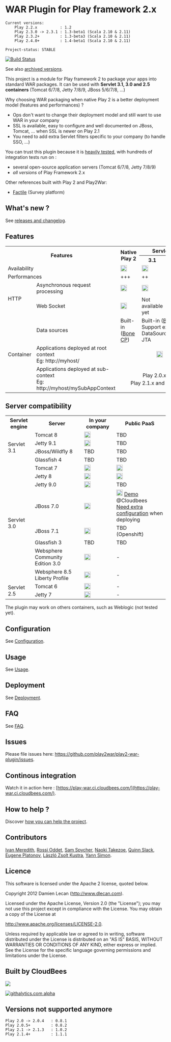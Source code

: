 # WAR Plugin for Play framework 2.x

    Current versions:
        Play 2.2.x          : 1.2
        Play 2.3.0 -> 2.3.1 : 1.3-beta1 (Scala 2.10 & 2.11)
        Play 2.3.2+         : 1.3-beta3 (Scala 2.10 & 2.11)
        Play 2.4.0+         : 1.4-beta1 (Scala 2.10 & 2.11)

    Project-status: STABLE

[![Build Status](https://play-war.ci.cloudbees.com/job/Play_2_War_Run_integration_tests_-_Play_22x/badge/icon)](https://play-war.ci.cloudbees.com/job/Play_2_War_Run_integration_tests_-_Play_22x/)

See also [archived versions](#versions-not-supported-anymore).

This project is a module for Play framework 2 to package your apps into standard WAR packages. It can be used with **Servlet 3.1, 3.0 and 2.5 containers** (Tomcat 6/7/8, Jetty 7/8/9, JBoss 5/6/7/8, ...)

Why choosing WAR packaging when native Play 2 is a better deployment model (features and performances) ?
- Ops don't want to change their deployment model and still want to use WAR in your company
- SSL is available, easy to configure and well documented on JBoss, Tomcat, ... when SSL is newer on Play 2.1
- You need to add extra Servlet filters specific to your company (to handle SSO, ...)

You can trust this plugin because it is [heavily tested](https://play-war.ci.cloudbees.com/job/Play_2_War_Run_integration_tests_-_Play_23x/lastCompletedBuild/testReport/), with hundreds of integration tests run on :
- several open-source application servers (Tomcat 6/7/8, Jetty 7/8/9)
- *all versions* of Play Framework 2.x

Other references built with Play 2 and Play2War:
 - [Factile](http://factile.net/) (Survey platform)

## What's new ?

See [releases and changelog](https://github.com/play2war/play2-war-plugin/releases/).

## Features
<table>
  <tr>
  <th rowspan="2" colspan="2">Features</th>
  <th rowspan="2">Native Play 2</th>
  <th colspan="3">Servlet engine</th>
  </tr>
  <tr>
  <th>3.1</th>
  <th>3.0</th>
  <th>2.4/2.5</th>
  </tr>
  <tr>
  <td colspan="2">Availability</td>
  <td><img src="http://openclipart.org/image/800px/svg_to_png/161503/OK-1.png" height="20"></td>
  <td><img src="http://openclipart.org/image/800px/svg_to_png/161503/OK-1.png" height="20"></td>
  <td><img src="http://openclipart.org/image/800px/svg_to_png/161503/OK-1.png" height="20"></td>
  <td><img src="http://openclipart.org/image/800px/svg_to_png/161503/OK-1.png" height="20"></td>
  </tr>
  <tr>
  <td colspan="2">Performances</td>
  <td>+++</td>
  <td>++</td>
  <td>+</td>
  <td>-</td>
  </tr>
  <tr>
  <td rowspan="2">HTTP</td>
  <td>Asynchronous request<br/>processing</td>
  <td><img src="http://openclipart.org/image/800px/svg_to_png/161503/OK-1.png" height="20"></td>
  <td><img src="http://openclipart.org/image/800px/svg_to_png/161503/OK-1.png" height="20"></td>
  <td><img src="http://openclipart.org/image/800px/svg_to_png/161503/OK-1.png" height="20"></td>
  <td><img src="http://openclipart.org/image/800px/svg_to_png/161515/OK-2.png" height="20"></td>
  </tr>
  <tr>
  <td>Web Socket</td>
  <td><img src="http://openclipart.org/image/800px/svg_to_png/161503/OK-1.png" height="20"></td>
  <td>Not available yet</td>
  <td><img src="http://openclipart.org/image/800px/svg_to_png/161515/OK-2.png" height="20"></td>
  <td><img src="http://openclipart.org/image/800px/svg_to_png/161515/OK-2.png" height="20"></td>  
  </tr>
  <tr>
  <td rowspan="3">Container</td>
  <td>Data sources</td>
  <td>Built-in<br/>(<a href="http://jolbox.com/">Bone CP</a>)</td>
  <td colspan="3">Built-in (<a href="http://jolbox.com/">Bone CP</a>)<br/>Support external DataSource without JTA</td>
  </tr>
  <tr>
    <td>Applications deployed at root context
        <br/>Eg: http://myhost/</td>
    <td colspan="4">
      <p align="center">
        <img src="http://openclipart.org/image/800px/svg_to_png/161503/OK-1.png" height="20" title="Any Play versions">
      </p>
    </td>
  </tr>
  <tr>
    <td>Applications deployed at sub-context
        <br/>Eg: http://myhost/mySubAppContext</td>
    <td colspan="4">
      <p align="center">
        Play 2.0.x : <img src="http://openclipart.org/image/800px/svg_to_png/161515/OK-2.png" height="20" title="Always deployed at root context">
        <br/>Play 2.1.x and more : <img src="http://openclipart.org/image/800px/svg_to_png/161503/OK-1.png" height="20">
      </p>
    </td>
  </tr>
</table>

## Server compatibility
<table>
  <tr>
  <th>Servlet engine</th>
        <th>Server</th>
  <th>In your company</th>
  <th>Public PaaS</th>
  </tr>
  <tr>
  <td rowspan="4">Servlet 3.1</td>
  <td>Tomcat 8</td>
  <td><img src="http://openclipart.org/image/800px/svg_to_png/161503/OK-1.png" height="20"></td>
  <td>TBD</td>
  </tr>
  <tr>
  <td>Jetty 9.1</td>
  <td><img src="http://openclipart.org/image/800px/svg_to_png/161503/OK-1.png" height="20"></td>
  <td>TBD</td>
  </tr>
  <tr>
  <td>JBoss/Wildfly 8</td>
  <td>TBD</td>
  <td>TBD</td>
  </tr>
  <tr>
  <td>Glassfish 4</td>
  <td>TBD</td>
  <td>TBD</td>
  </tr>
  <tr>
  <td rowspan="8">Servlet 3.0</td>
  <td>Tomcat 7</td>
  <td><img src="http://openclipart.org/image/800px/svg_to_png/161503/OK-1.png" height="20"></td>
  <td><img src="http://openclipart.org/image/800px/svg_to_png/161503/OK-1.png" height="20"></td>
  </tr>
  <tr>
  <td>Jetty 8</td>
  <td><img src="http://openclipart.org/image/800px/svg_to_png/161503/OK-1.png" height="20"></td>
  <td><img src="http://openclipart.org/image/800px/svg_to_png/161503/OK-1.png" height="20"></td>
  </tr>
  <tr>
  <td>Jetty 9.0</td>
  <td><img src="http://openclipart.org/image/800px/svg_to_png/161503/OK-1.png" height="20"></td>
  <td>TBD</td>
  </tr>
  <tr>
  <td>JBoss 7.0</td>
  <td><img src="http://openclipart.org/image/800px/svg_to_png/161503/OK-1.png" height="20"></td>
  <td><img src="http://openclipart.org/image/800px/svg_to_png/161503/OK-1.png" height="20">
    <a href="http://servlet30.play-war.cloudbees.net/" title="Play 2 WAR demo hosted at Cloudbees PaaS provider">Demo</a> @Cloudbees
    <br/><a href="https://github.com/play2war/play2-war-plugin/wiki/FAQ#jboss7-deployment-at-cloudbees">Need extra configuration</a> when deploying
  </td>
  </tr>
  <tr>
  <td>JBoss 7.1</td>
  <td><img src="http://openclipart.org/image/800px/svg_to_png/161503/OK-1.png" height="20"></td>
  <td>TBD<br/>(Openshift)</td>
  </tr>
  <tr>
  <td>Glassfish 3</td>
  <td>TBD</td>
  <td>TBD</td>
  </tr>
  <tr>
  <td>Websphere Community Edition 3.0</td>
  <td><img src="http://openclipart.org/image/800px/svg_to_png/161503/OK-1.png" height="20"></td>
  <td>-</td>
  </tr>
  </tr>
  <tr>
  <td>Websphere 8.5 Liberty Profile</td>
  <td><img src="http://openclipart.org/image/800px/svg_to_png/161503/OK-1.png" height="20"></td>
  <td>-</td>
  </tr>
  <tr>
  <td rowspan="2">Servlet 2.5</td>
  <td>Tomcat 6</td>
  <td><img src="http://openclipart.org/image/800px/svg_to_png/161503/OK-1.png" height="20"></td>
  <td>-</td>
  </tr>
  <tr>
  <td>Jetty 7</td>
  <td><img src="http://openclipart.org/image/800px/svg_to_png/161503/OK-1.png" height="20"></td>
  <td>-</td>
  </tr>
</table>

The plugin may work on others containers, such as Weblogic (not tested yet).

## Configuration

See [Configuration](https://github.com/play2war/play2-war-plugin/wiki/Configuration).

## Usage

See [Usage](https://github.com/play2war/play2-war-plugin/wiki/Usage).

## Deployment

See [Deployment](https://github.com/play2war/play2-war-plugin/wiki/Deployment).

## FAQ

See [FAQ](https://github.com/play2war/play2-war-plugin/wiki/FAQ).

## Issues

Please file issues here: https://github.com/play2war/play2-war-plugin/issues.

## Continous integration

Watch it in action here : [https://play-war.ci.cloudbees.com/](https://play-war.ci.cloudbees.com/).

## How to help ?

Discover [how you can help the project](https://github.com/play2war/play2-war-plugin/wiki/How-to-help).

## Contributors

[Ivan Meredith](https://github.com/hadashi), [Rossi Oddet](https://github.com/roddet), [Sam Spycher](https://github.com/samspycher), [Naoki Takezoe](https://github.com/takezoe), [Quinn Slack](https://github.com/sqs), [Eugene Platonov](https://github.com/jozic), [László Zsolt Kustra](https://github.com/kustra), [Yann Simon](https://github.com/yanns).

## Licence

This software is licensed under the Apache 2 license, quoted below.

Copyright 2012 Damien Lecan (http://www.dlecan.com).

Licensed under the Apache License, Version 2.0 (the "License"); you 
may not use this project except in compliance with the License. You 
may obtain a copy of the License at 

http://www.apache.org/licenses/LICENSE-2.0.

Unless required by applicable law or agreed to in writing, software
distributed under the License is distributed on an "AS IS" BASIS,
WITHOUT WARRANTIES OR CONDITIONS OF ANY KIND, either express or implied.
See the License for the specific language governing permissions and
limitations under the License.

## Built by CloudBees
<img src="http://web-static-cloudfront.s3.amazonaws.com/images/badges/BuiltOnDEV.png"/>

[![githalytics.com alpha](https://cruel-carlota.pagodabox.com/bf76ccaad18897abc9d723474033290c "githalytics.com")](http://githalytics.com/dlecan/play2-war-plugin)

## Versions not supported anymore

    Play 2.0 -> 2.0.4   : 0.8.1
    Play 2.0.5+         : 0.8.2
    Play 2.1 -> 2.1.3   : 1.0.2
    Play 2.1.4+         : 1.1.1

